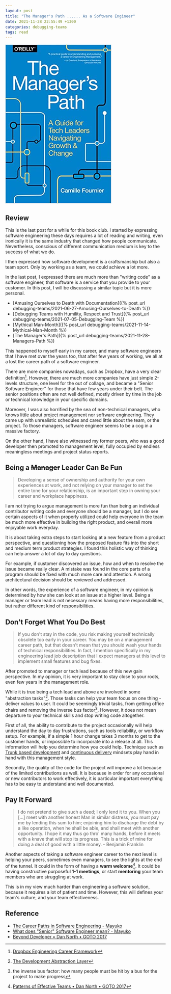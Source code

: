 ```yaml
---
layout: post
title: "The Manager's Path ...... As a Software Engineer"
date: 2021-11-28 22:55:49 +1300
categories: debugging-teams
tags: read
---
```


![The Manager's Path](/assets/book/the-managers-path.jpg)

## Review

This is the last post for a while for this book club. I started by expressing software engineering these days requires a lot of reading and writing, even ironically it is the same industry that changed how people communicate. Nevertheless, conscious of different communication medium is key to the success of what we do.

I then expressed how software development is a craftsmanship but also a team sport. Only by working as a team, we could achieve a lot more.

In the last post, I expressed there are much more than "writing code" as a software engineer, that software is a service that you provide to your customer. In this post, I will be discussing a similar topic but it is more personal.

- [Amusing Ourselves to Death with Documentation]({% post_url debugging-teams/2021-06-27-Amusing-Ourselves-to-Death %})
- [Debugging Teams with Humility, Respect and Trust]({% post_url debugging-teams/2021-07-05-Debugging-Team %})
- [Mythical Man-Month]({% post_url debugging-teams/2021-11-14-Mythical-Man-Month %})
- [The Manager's Path]({% post_url debugging-teams/2021-11-28-Managers-Path %})

This happened to myself early in my career, and many software engineers that I have met over the years too, that after few years of working, we all at a lost the career path of a software engineer.

There are more companies nowadays, such as Dropbox, have a very clear definition[^1]. However, there are much more companies have just simple 2-levels structure, one level for the out of collage, and became a "Senior Software Engineer" for those that have few years under their belt. The senior positions often are not well defined, mostly driven by time in the job or technical knowledge in your specific domains.

Moreover, I was also horrified by the sea of non-technical managers, who knows little about project management nor software engineering. They came up with unrealistic schedules and cared little about the team, or the project. To those managers, software engineer seems to be a cog in a massive factory.

On the other hand, I have also witnessed my former peers, who was a good developer then promoted to management level, fully occupied by endless meaningless meetings and project status reports.

## Being a ~~Manager~~ Leader Can Be Fun

> Developing a sense of ownership and authority for your own experiences at work, and not relying on your manager to set the entire tone for your relationship, is an important step in owning your career and workplace happiness.

I am not trying to argue management is more fun than being an individual contributor writing code and everyone should be a manager, but I do see certain aspects of it when properly utilized could help everyone in the team be much more effective in building the right product, and overall more enjoyable work everyday.

It is about taking extra steps to start looking at a new feature from a product perspective, and questioning how the proposed feature fits into the short and medium term product strategies. I found this holistic way of thinking can help answer a lot of day to day questions.

For example, if customer discovered an issue, how and when to resolve the issue became really clear. A mistake was found in the core parts of a program should be fixed with much more care and attention. A wrong architectural decision should be reviewed and addressed.

In other words, the experience of a software engineer, in my opinion is determined by how she can look at an issue at a higher level. Being a manager or team lead is not necessary means having more responsibilities, but rather different kind of responsibilities.

## Don't Forget What You Do Best

> If you don't stay in the code, you risk making yourself technically obsolete too early in your career. You may be on a management career path, but that doesn't mean that you should wash your hands of technical responsibilities. In fact, I mention specifically in my engineering lead job description that I expect managers at this level to implement small features and bug fixes.

After promoted to manager or tech lead because of this new gain perspective. In my opinion, it is very important to stay close to your roots, even few years in the management role.

While it is true being a tech lead and above are involved in some "abstraction tasks"[^2]. Those tasks can help your team focus on one thing - deliver values to user. It could be seemingly trivial tasks, from getting office chairs and removing the inverse bus factor[^3]. However, it does not mean departure to your technical skills and stop writing code altogether.

First of all, the ability to contribute to the project occasionally will help understand the day to day frustrations, such as tools reliability, or workflow setup. For example, if a simple 1 hour change takes 3 months to get to the customer hands, or impossible to incorporate into a release at all. This information will help you determine how you could help. Technique such as [Trunk based development](https://trunkbaseddevelopment.com/) and [continuous delivery](https://youtu.be/MnyvgFDh-kw) mindsets play hand in hand with this management style.

Secondly, the quality of the code for the project will improve a lot because of the limited contributions as well. It is because in order for any occasional or new contributors to work effectively, it is particular important everything has to be easy to understand and well documented.

## Pay It Forward

> I do not pretend to give such a deed; I only lend it to you. When you [...] meet with another honest Man in similar distress, you must pay me by lending this sum to him; enjoining him to discharge the debt by a like operation, when he shall be able, and shall meet with another opportunity. I hope it may thus go thro' many hands, before it meets with a knave that will stop its progress. This is a trick of mine for doing a deal of good with a little money. - Benjamin Franklin

Another aspects of taking a software engineer career to the next level is helping your peers, sometimes even managers, to see the lights at the end of the tunnel. It could in the form of having a **warm welcome**[^4]. It could be having constructive purposeful **1-1 meetings**, or start **mentoring** your team members who are struggling at work.

This is in my view much harder than engineering a software solution, because it requires a lot of patient and time. However, this will defines your team's culture, and your team effectiveness.

## Reference

[^1]: [Dropbox Engineering Career Framework](https://dropbox.github.io/dbx-career-framework/overview.html)
[^2]: [The Development Abstraction Layer](https://www.joelonsoftware.com/2006/04/11/the-development-abstraction-layer-2/)
[^3]: the inverse bus factor: how many people must be hit by a bus for the project to make progress
[^4]: [Patterns of Effective Teams • Dan North • GOTO 2017](https://youtu.be/lvs7VEsQzKY?t=1623)

- [The Career Paths in Software Engineering - Mayuko](https://youtu.be/JAkGtHz9MLc)
- [What does "Senior" Software Engineer mean? - Mayuko](https://youtu.be/ys7V9JSTE5A)
- [Beyond Developer • Dan North • GOTO 2017](https://youtu.be/wYEk0y8LYfg)
